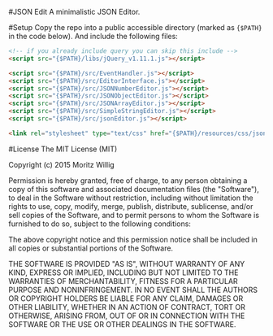 #JSON Edit
A minimalistic JSON Editor.

#Setup
Copy the repo into a public accessible directory (marked as `{$PATH}` in the code below). And include the following files:
```html
<!-- if you already include query you can skip this include -->
<script src="{$PATH}/libs/jQuery_v1.11.1.js"></script>

<script src="{$PATH}/src/EventHandler.js"></script>
<script src="{$PATH}/src/EditorInterface.js"></script>
<script src="{$PATH}/src/JSONNumberEditor.js"></script>
<script src="{$PATH}/src/JSONObjectEditor.js"></script>
<script src="{$PATH}/src/JSONArrayEditor.js"></script>
<script src="{$PATH}/src/SimpleStringEditor.js"></script>
<script src="{$PATH}/src/jsonEditor.js"></script>

<link rel="stylesheet" type="text/css" href="{$PATH}/resources/css/jsonEditor.css">
```

#License
The MIT License (MIT)

Copyright (c) 2015 Moritz Willig

Permission is hereby granted, free of charge, to any person obtaining a copy
of this software and associated documentation files (the "Software"), to deal
in the Software without restriction, including without limitation the rights
to use, copy, modify, merge, publish, distribute, sublicense, and/or sell
copies of the Software, and to permit persons to whom the Software is
furnished to do so, subject to the following conditions:

The above copyright notice and this permission notice shall be included in
all copies or substantial portions of the Software.

THE SOFTWARE IS PROVIDED "AS IS", WITHOUT WARRANTY OF ANY KIND, EXPRESS OR
IMPLIED, INCLUDING BUT NOT LIMITED TO THE WARRANTIES OF MERCHANTABILITY,
FITNESS FOR A PARTICULAR PURPOSE AND NONINFRINGEMENT. IN NO EVENT SHALL THE
AUTHORS OR COPYRIGHT HOLDERS BE LIABLE FOR ANY CLAIM, DAMAGES OR OTHER
LIABILITY, WHETHER IN AN ACTION OF CONTRACT, TORT OR OTHERWISE, ARISING FROM,
OUT OF OR IN CONNECTION WITH THE SOFTWARE OR THE USE OR OTHER DEALINGS IN
THE SOFTWARE.

